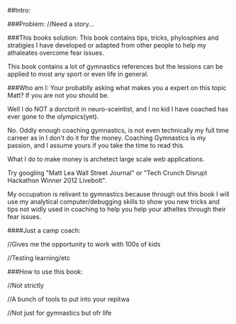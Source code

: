 ##Intro:

###Problem:
//Need a story...

###This books solution:
This book contains tips, tricks, phylosphies and stratigies I have developed or adapted from other people to help my athaleates overcome fear issues. 

This book contains a lot of gymnastics references but the lessions can be applied to most any sport or even life in general.

###Who am I:
Your probablly asking what makes you a expert on this topic Matt? If you are not you should be. 

Well I do NOT a dorctorit in neuro-sceintist, and I no kid I have coached has ever gone to the olympics(yet).

No. Oddly enough coaching gymnastics, is not even technically my full time carreer as in I don't do it for the money. Coaching Gymnastics is my passion, and I assume yours if you take the time to read this.

What I do to make money is archetect large scale web applications.

Try googling "Matt Lea Wall Street Journal" or "Tech Crunch Disrupt Hackathon Winner 2012 Livebolt".

My occupation is relivant to gymnastics because through out this book I will use my analytical computer/debugging skills to show you new tricks and tips not widly used in coaching to help you help your atheltes through their fear issues.

####Just a camp coach:

//Gives me the opportunity to work with 100s of kids

//Testing learning/etc


###How to use this book:

//Not strictly

//A bunch of tools to put into your repitwa

//Not just for gymnastics but ofr life